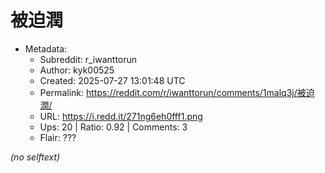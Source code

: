 # 被迫潤

- Metadata:
  - Subreddit: r_iwanttorun
  - Author: kyk00525
  - Created: 2025-07-27 13:01:48 UTC
  - Permalink: https://reddit.com/r/iwanttorun/comments/1malq3j/被迫潤/
  - URL: https://i.redd.it/271ng6eh0fff1.png
  - Ups: 20 | Ratio: 0.92 | Comments: 3
  - Flair: ???

_(no selftext)_
